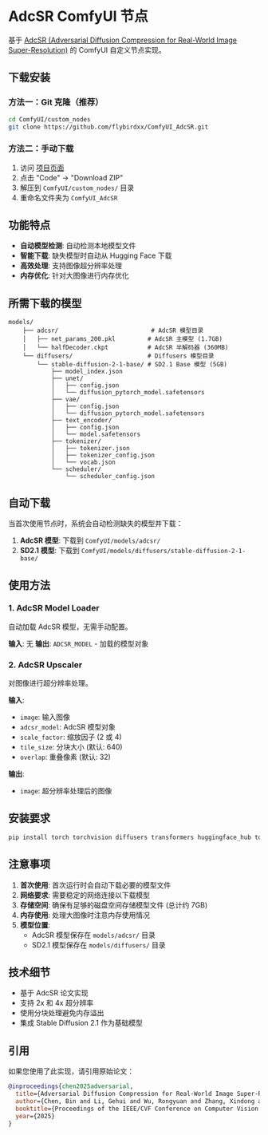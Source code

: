 # AdcSR ComfyUI 节点

基于 [AdcSR (Adversarial Diffusion Compression for Real-World Image Super-Resolution)](https://huggingface.co/Guaishou74851/AdcSR) 的 ComfyUI 自定义节点实现。

## 下载安装

### 方法一：Git 克隆（推荐）
```bash
cd ComfyUI/custom_nodes
git clone https://github.com/flybirdxx/ComfyUI_AdcSR.git
```

### 方法二：手动下载
1. 访问 [项目页面](https://github.com/flybirdxx/ComfyUI_AdcSR)
2. 点击 "Code" → "Download ZIP"
3. 解压到 `ComfyUI/custom_nodes/` 目录
4. 重命名文件夹为 `ComfyUI_AdcSR`

## 功能特点

- **自动模型检测**: 自动检测本地模型文件
- **智能下载**: 缺失模型时自动从 Hugging Face 下载
- **高效处理**: 支持图像超分辨率处理
- **内存优化**: 针对大图像进行内存优化

## 所需下载的模型

```
models/
    ├── adcsr/                          # AdcSR 模型目录
    │   ├── net_params_200.pkl         # AdcSR 主模型 (1.7GB)
    │   └── halfDecoder.ckpt           # AdcSR 半解码器 (360MB)
    └── diffusers/                     # Diffusers 模型目录
        └── stable-diffusion-2-1-base/ # SD2.1 Base 模型 (5GB)
            ├── model_index.json
            ├── unet/
            │   ├── config.json
            │   └── diffusion_pytorch_model.safetensors
            ├── vae/
            │   ├── config.json
            │   └── diffusion_pytorch_model.safetensors
            ├── text_encoder/
            │   ├── config.json
            │   └── model.safetensors
            ├── tokenizer/
            │   ├── tokenizer.json
            │   ├── tokenizer_config.json
            │   └── vocab.json
            └── scheduler/
                └── scheduler_config.json
```

## 自动下载

当首次使用节点时，系统会自动检测缺失的模型并下载：

1. **AdcSR 模型**: 下载到 `ComfyUI/models/adcsr/`
2. **SD2.1 模型**: 下载到 `ComfyUI/models/diffusers/stable-diffusion-2-1-base/`

## 使用方法

### 1. AdcSR Model Loader

自动加载 AdcSR 模型，无需手动配置。

**输入**: 无
**输出**: `ADCSR_MODEL` - 加载的模型对象

### 2. AdcSR Upscaler

对图像进行超分辨率处理。

**输入**:
- `image`: 输入图像
- `adcsr_model`: AdcSR 模型对象
- `scale_factor`: 缩放因子 (2 或 4)
- `tile_size`: 分块大小 (默认: 640)
- `overlap`: 重叠像素 (默认: 32)

**输出**:
- `image`: 超分辨率处理后的图像

## 安装要求

```bash
pip install torch torchvision diffusers transformers huggingface_hub tqdm
```

## 注意事项

1. **首次使用**: 首次运行时会自动下载必要的模型文件
2. **网络要求**: 需要稳定的网络连接以下载模型
3. **存储空间**: 确保有足够的磁盘空间存储模型文件 (总计约 7GB)
4. **内存使用**: 处理大图像时注意内存使用情况
5. **模型位置**: 
   - AdcSR 模型保存在 `models/adcsr/` 目录
   - SD2.1 模型保存在 `models/diffusers/` 目录

## 技术细节

- 基于 AdcSR 论文实现
- 支持 2x 和 4x 超分辨率
- 使用分块处理避免内存溢出
- 集成 Stable Diffusion 2.1 作为基础模型

## 引用

如果您使用了此实现，请引用原始论文：

```bibtex
@inproceedings{chen2025adversarial,
  title={Adversarial Diffusion Compression for Real-World Image Super-Resolution},
  author={Chen, Bin and Li, Gehui and Wu, Rongyuan and Zhang, Xindong and Chen, Jie and Zhang, Jian and Zhang, Lei},
  booktitle={Proceedings of the IEEE/CVF Conference on Computer Vision and Pattern Recognition},
  year={2025}
}
```
